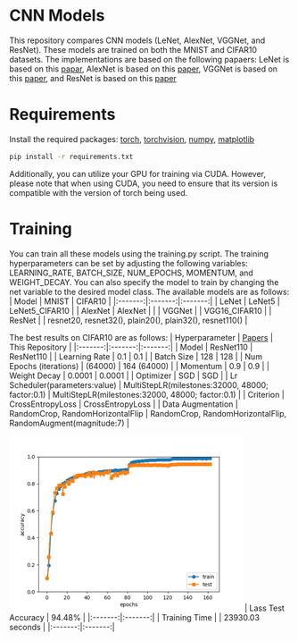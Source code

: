# CNN Models
This repository compares CNN models (LeNet, AlexNet, VGGNet, and ResNet). These models are trained on both the MNIST and CIFAR10 datasets. The implementations are based on the following papaers: LeNet is based on this [papar](https://ieeexplore.ieee.org/abstract/document/726791), AlexNet is based on this [paper](https://proceedings.neurips.cc/paper/2012/hash/c399862d3b9d6b76c8436e924a68c45b-Abstract.html), VGGNet is based on this [paper](https://arxiv.org/abs/1409.1556), and ResNet is based on this [paper](https://arxiv.org/abs/1512.03385)

# Requirements
Install the required packages: [torch](https://pytorch.org/get-started/locally/), [torchvision](https://pytorch.org/vision/stable/index.html), [numpy](https://numpy.org/), [matplotlib](https://matplotlib.org/stable/install/index.html)
```bash
pip install -r requirements.txt
```
Additionally, you can utilize your GPU for training via CUDA. However, please note that when using CUDA, you need to ensure that its version is compatible with the version of torch being used.

# Training
You can train all these models using the training.py script. The training hyperparameters can be set by adjusting the following variables: LEARNING_RATE, BATCH_SIZE, NUM_EPOCHS, MOMENTUM, and WEIGHT_DECAY. You can also specify the model to train by changing the net variable to the desired model class. The available models are as follows:
| Model | MNIST | CIFAR10 |
|:-------:|:-------:|:-------:|
| LeNet | LeNet5 | LeNet5_CIFAR10 |
| AlexNet | AlexNet | |
| VGGNet | | VGG16_CIFAR10 |
| ResNet | | resnet20, resnet32(), plain20(), plain32(), resnet110() |

The best results on CIFAR10 are as follows:
| Hyperparameter | [Papers](https://arxiv.org/abs/1512.03385) | This Repository |
|:-------:|:-------:|:-------:|
| Model | ResNet110 | ResNet110 |
| Learning Rate | 0.1 | 0.1 |
| Batch Size | 128 | 128 |
| Num Epochs (iterations) | (64000) | 164 (64000) |
| Momentum | 0.9 | 0.9 |
| Weight Decay | 0.0001 | 0.0001 |
| Optimizer | SGD | SGD |
| Lr Scheduler(parameters:value) | MultiStepLR(milestones:32000, 48000; factor:0.1) | MultiStepLR(milestones:32000, 48000; factor:0.1) |
| Criterion | CrossEntropyLoss | CrossEntropyLoss |
| Data Augmentation | RandomCrop, RandomHorizontalFlip | RandomCrop, RandomHorizontalFlip, RandomAugment(magnitude:7) |

![ResNet110 Loss Curve](./images/resnet110-loss-curve.png)
| Lass Test Accuracy | 94.48% |
|:-------:|:-------:|
| Training Time | | 23930.03 seconds |
|:-------:|:-------:|

